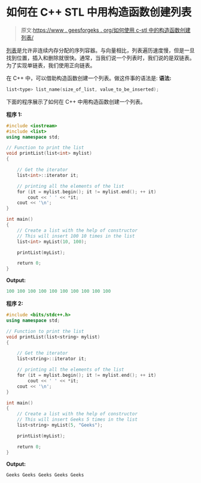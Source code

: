 # 如何在 C++ STL 中用构造函数创建列表

> 原文:[https://www . geesforgeks . org/如何使用 c-stl 中的构造函数创建列表/](https://www.geeksforgeeks.org/how-to-create-a-list-with-constructor-in-c-stl/)

[列表](https://www.geeksforgeeks.org/list-cpp-stl/)是允许非连续内存分配的序列容器。与向量相比，列表遍历速度慢，但是一旦找到位置，插入和删除就很快。通常，当我们说一个列表时，我们说的是双链表。为了实现单链表，我们使用正向链表。

在 C++ 中，可以借助构造函数创建一个列表。做这件事的语法是:
**语法:**

```cpp
list<type> list_name(size_of_list, value_to_be_inserted);
```

下面的程序展示了如何在 C++ 中用构造函数创建一个列表。

**程序 1:**

```cpp
#include <iostream>
#include <list>
using namespace std;

// Function to print the list
void printList(list<int> mylist)
{

    // Get the iterator
    list<int>::iterator it;

    // printing all the elements of the list
    for (it = mylist.begin(); it != mylist.end(); ++ it)
        cout << ' ' << *it;
    cout << '\n';
}

int main()
{
    // Create a list with the help of constructor
    // This will insert 100 10 times in the list
    list<int> myList(10, 100);

    printList(myList);

    return 0;
}
```

**Output:**

```cpp
100 100 100 100 100 100 100 100 100 100

```

**程序 2:**

```cpp
#include <bits/stdc++.h>
using namespace std;

// Function to print the list
void printList(list<string> mylist)
{

    // Get the iterator
    list<string>::iterator it;

    // printing all the elements of the list
    for (it = mylist.begin(); it != mylist.end(); ++ it)
        cout << ' ' << *it;
    cout << '\n';
}

int main()
{
    // Create a list with the help of constructor
    // This will insert Geeks 5 times in the list
    list<string> myList(5, "Geeks");

    printList(myList);

    return 0;
}
```

**Output:**

```cpp
Geeks Geeks Geeks Geeks Geeks

```